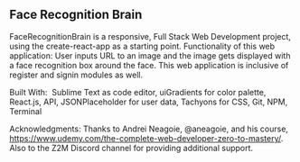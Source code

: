 Face Recognition Brain
---------------

FaceRecognitionBrain is a responsive, Full Stack Web Development project, using the create-react-app as a starting point. Functionality of this web application: User inputs URL to an image and the image gets displayed with a face recognition box around the face. This web application is inclusive of register and signin modules as well.

Built With: 
Sublime Text as code editor, uiGradients for color palette, React.js, API, JSONPlaceholder for user data, Tachyons for CSS, Git, NPM, Terminal

Acknowledgments:
Thanks to Andrei Neagoie, @aneagoie, and his course, https://www.udemy.com/the-complete-web-developer-zero-to-mastery/. Also to the Z2M Discord channel for providing additional support.

